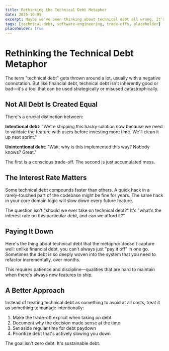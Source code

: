 ```yaml
---
title: Rethinking the Technical Debt Metaphor
date: 2025-10-05
excerpt: Maybe we've been thinking about technical debt all wrong. It's not always bad—sometimes it's a strategic trade-off.
tags: [technical-debt, software-engineering, trade-offs, placeholder]
placeholder: true
---
```


# Rethinking the Technical Debt Metaphor

The term "technical debt" gets thrown around a lot, usually with a negative connotation. But like financial debt, technical debt isn't inherently good or bad—it's a tool that can be used strategically or misused catastrophically.

## Not All Debt Is Created Equal

There's a crucial distinction between:

**Intentional debt**: "We're shipping this hacky solution now because we need to validate the feature with users before investing more time. We'll clean it up next sprint."

**Unintentional debt**: "Wait, why is this implemented this way? Nobody knows? Great."

The first is a conscious trade-off. The second is just accumulated mess.

## The Interest Rate Matters

Some technical debt compounds faster than others. A quick hack in a rarely-touched part of the codebase might be fine for years. The same hack in your core domain logic will slow down every future feature.

The question isn't "should we ever take on technical debt?" It's "what's the interest rate on this particular debt, and can we afford it?"

## Paying It Down

Here's the thing about technical debt that the metaphor doesn't capture well: unlike financial debt, you can't always just "pay it off" in one go. Sometimes the debt is so deeply woven into the system that you need to refactor incrementally, over months.

This requires patience and discipline—qualities that are hard to maintain when there's always new features to ship.

## A Better Approach

Instead of treating technical debt as something to avoid at all costs, treat it as something to manage intentionally:

1. Make the trade-off explicit when taking on debt
2. Document why the decision made sense at the time
3. Set aside regular time for debt paydown
4. Prioritize debt that's actively slowing you down

The goal isn't zero debt. It's sustainable debt.
